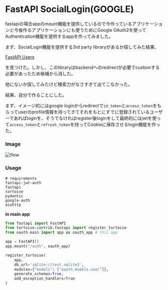 # FastAPI SocialLogin(GOOGLE)

fastapiの場合appのmount機能を提供しているので今作っているアプリケーションと今後作るアプリケーションにも使うためにGoogle OAuth2を使ってAuthentication機能を提供するappを作ってみました。



まず、SocialLogin機能を提供する3rd party libraryがあるか探してみた結果、

[FastAPI Users](https://github.com/fastapi-users)

を見つけた。しかし、このlibraryはbackendへのredirectが必要でcustomする必要があったため候補から消した。

他にないか探してみたけど検索力がなさすぎて出てこなかった。

結果、自分で作ることにした。



まず、イメージ的にはgoogle loginからredirectで`id_token`と`access_token`をもらってuserのprofile情報を持ってきてそれをもとにすでに登録されているユーザーであればloginを、そうでなければregister後loginをして最終的にはjwtを使って`access_token`と`refresh_token`を持ってCookieに保存させるlogin機能を作った。



### Image

![flow](https://tva1.sinaimg.cn/large/008i3skNgy1gw9u308ln9j30e70alt8x.jpg)

### Usage

```shell
# requirements
fastapi-jwt-auth
fastapi
tortoise
pydantic
google-auth
aiohttp
```



__in main app__

```python
from fastapi import FastAPI
from tortoise.contrib.fastapi import register_tortoise
from oauth.main import app as oauth_app # this app

app = FastAPI()
app.mount("/auth", oauth_app)

register_tortoise(
    app,
    db_url='sqlite://test.sqlite3',
    modules={"models": ["oauth.models.user"]},
    generate_schemas=True,
    add_exception_handlers=True
)
```

